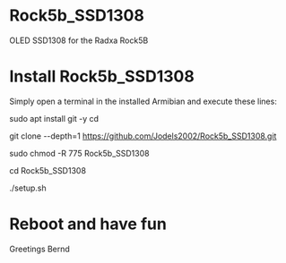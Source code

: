 # Rock5b_SSD1308
OLED SSD1308 for the Radxa Rock5B

# Install Rock5b_SSD1308
Simply open a terminal in the installed Armibian and execute these lines:


sudo apt install git -y
cd

git clone --depth=1 https://github.com/Jodels2002/Rock5b_SSD1308.git

sudo chmod -R 775 Rock5b_SSD1308

cd Rock5b_SSD1308

./setup.sh





# Reboot and have fun 
   Greetings Bernd
